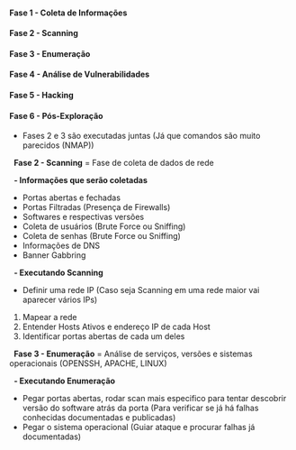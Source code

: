 <!-- &nbsp; quebra linha -->
<h4> Fase 1 - Coleta de Informações </h4>
<h4> Fase 2 - Scanning </h4>
<h4> Fase 3 - Enumeração </h4>
<h4> Fase 4 - Análise de Vulnerabilidades </h4>
<h4> Fase 5 - Hacking </h4>
<h4> Fase 6 - Pós-Exploração </h4> 

- Fases 2 e 3 são executadas juntas (Já que comandos são muito parecidos (NMAP))

&nbsp;
__Fase 2 - Scanning__ = Fase de coleta de dados de rede 


&nbsp;
__- Informações que serão coletadas__
- Portas abertas e fechadas
- Portas Filtradas (Presença de Firewalls)
- Softwares e respectivas versões
- Coleta de usuários (Brute Force ou Sniffing)
- Coleta de senhas (Brute Force ou Sniffing)
- Informações de DNS
- Banner Gabbring


&nbsp;
__- Executando Scanning__
&nbsp;
- Definir uma rede IP (Caso seja Scanning em uma rede maior vai aparecer vários IPs)
<ol>
  <li> Mapear a rede
  <li>Entender Hosts Ativos e endereço IP de cada Host</li>
  <li>Identificar portas abertas de cada um deles</li>  
</ol>

&nbsp;
__Fase 3 - Enumeração__ = Análise de serviços, versões e sistemas operacionais (OPENSSH, APACHE, LINUX)


&nbsp;
__- Executando Enumeração__
&nbsp;
- Pegar portas abertas, rodar scan mais especifico para tentar descobrir versão do software atrás da porta (Para verificar se já há falhas conhecidas documentadas e publicadas)
- Pegar o sistema operacional (Guiar ataque e procurar falhas já documentadas)





